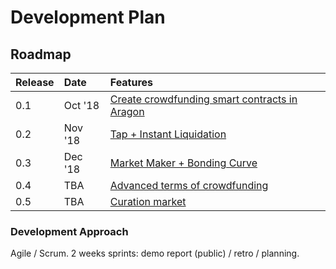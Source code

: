 # Development Plan



## Roadmap

| Release | Date | Features |
| :--- | :--- | :--- |
| 0.1 | Oct '18 | [Create crowdfunding smart contracts in Aragon](https://4ire-labs.gitbook.io/apiary/development-plan/0-1) |
| 0.2 | Nov '18 | [Tap + Instant Liquidation](https://4ire-labs.gitbook.io/apiary/development-plan/0-2) |
| 0.3 | Dec '18 | [Market Maker + Bonding Curve](https://4ire-labs.gitbook.io/apiary/development-plan/0-3) |
| 0.4 | TBA | [Advanced terms of crowdfunding](https://4ire-labs.gitbook.io/apiary/development-plan/0-4) |
| 0.5 | TBA | [Curation market](https://4ire-labs.gitbook.io/apiary/development-plan/0-5) |

### Development Approach

Agile / Scrum. 2 weeks sprints: demo report \(public\) / retro / planning.

